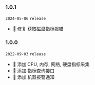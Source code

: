 ### 1.0.1

`2024-05-06` `release`

* 🐞 修复 获取磁盘指标报错

### 1.0.0

`2022-09-03` `release`

* 🌈 添加 CPU, 内存, 网络, 硬盘指标采集
* 🌈 添加 指标查询接口
* 🌈 添加 机器报警通知  
